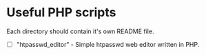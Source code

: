 # Useful PHP scripts

Each directory should contain it's own README file.

- [ ] "htpasswd_editor" - Simple htpasswd web editor written in PHP.